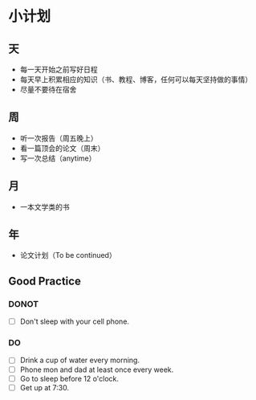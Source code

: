 # 小计划
## 天
- 每一天开始之前写好日程
- 每天早上积累相应的知识（书、教程、博客，任何可以每天坚持做的事情）
- 尽量不要待在宿舍
## 周
- 听一次报告（周五晚上）
- 看一篇顶会的论文（周末）
- 写一次总结（anytime）
## 月
- 一本文学类的书
## 年
- 论文计划（To be continued）
## Good Practice
### DONOT
- [ ] Don't sleep with your cell phone.
### DO
- [ ] Drink a cup of water every morning.
- [ ] Phone mon and dad at least once every week.
- [ ] Go to sleep before 12 o'clock.
- [ ] Get up at 7:30.
